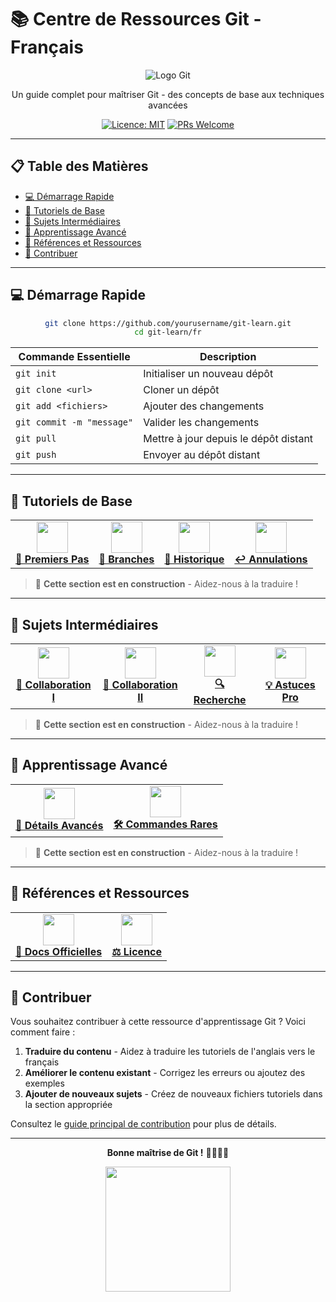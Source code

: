 # 📚 Centre de Ressources Git - Français

<div align="center">

![Logo Git](https://git-scm.com/images/logos/downloads/Git-Logo-2Color.png)

Un guide complet pour maîtriser Git - des concepts de base aux techniques avancées

[![Licence: MIT](https://img.shields.io/badge/Licence-MIT-yellow.svg)](../LICENSE)
[![PRs Welcome](https://img.shields.io/badge/PRs-bienvenues-brightgreen.svg)](https://github.com/firstcontributions/first-contributions)

</div>

---

## 📋 Table des Matières

- [💻 Démarrage Rapide](#-démarrage-rapide)
- [📘 Tutoriels de Base](#-tutoriels-de-base)
- [📗 Sujets Intermédiaires](#-sujets-intermédiaires)
- [📕 Apprentissage Avancé](#-apprentissage-avancé)
- [🔧 Références et Ressources](#-références-et-ressources)
- [👥 Contribuer](#-contribuer)

---

## 💻 Démarrage Rapide

<div align="center">

```bash
git clone https://github.com/yourusername/git-learn.git
cd git-learn/fr
```

| Commande Essentielle | Description |
|---------|-------------|
| `git init` | Initialiser un nouveau dépôt |
| `git clone <url>` | Cloner un dépôt |
| `git add <fichiers>` | Ajouter des changements |
| `git commit -m "message"` | Valider les changements |
| `git pull` | Mettre à jour depuis le dépôt distant |
| `git push` | Envoyer au dépôt distant |

</div>

---

## 📘 Tutoriels de Base

<div align="center">
  <table>
    <tr>
      <td align="center"><a href="tutorials/README.md"><img src="https://git-scm.com/images/logos/downloads/Git-Icon-1788C.png" width="50px" /><br /><b>🚀 Premiers Pas</b></a></td>
      <td align="center"><a href="tutorials/README.md"><img src="https://git-scm.com/images/logos/downloads/Git-Icon-1788C.png" width="50px" /><br /><b>🌿 Branches</b></a></td>
      <td align="center"><a href="tutorials/README.md"><img src="https://git-scm.com/images/logos/downloads/Git-Icon-1788C.png" width="50px" /><br /><b>📜 Historique</b></a></td>
      <td align="center"><a href="tutorials/README.md"><img src="https://git-scm.com/images/logos/downloads/Git-Icon-1788C.png" width="50px" /><br /><b>↩️ Annulations</b></a></td>
    </tr>
  </table>
</div>

> 🚧 **Cette section est en construction** - Aidez-nous à la traduire !

---

## 📗 Sujets Intermédiaires

<div align="center">
  <table>
    <tr>
      <td align="center"><a href="tutorials/README.md"><img src="https://git-scm.com/images/logos/downloads/Git-Icon-1788C.png" width="50px" /><br /><b>🤝 Collaboration I</b></a></td>
      <td align="center"><a href="tutorials/README.md"><img src="https://git-scm.com/images/logos/downloads/Git-Icon-1788C.png" width="50px" /><br /><b>🔄 Collaboration II</b></a></td>
      <td align="center"><a href="tutorials/README.md"><img src="https://git-scm.com/images/logos/downloads/Git-Icon-1788C.png" width="50px" /><br /><b>🔍 Recherche</b></a></td>
      <td align="center"><a href="tutorials/README.md"><img src="https://git-scm.com/images/logos/downloads/Git-Icon-1788C.png" width="50px" /><br /><b>💡 Astuces Pro</b></a></td>
    </tr>
  </table>
</div>

> 🚧 **Cette section est en construction** - Aidez-nous à la traduire !

---

## 📕 Apprentissage Avancé

<div align="center">
  <table>
    <tr>
      <td align="center"><a href="tutorials/README.md"><img src="https://git-scm.com/images/logos/downloads/Git-Icon-1788C.png" width="50px" /><br /><b>🔬 Détails Avancés</b></a></td>
      <td align="center"><a href="tutorials/README.md"><img src="https://git-scm.com/images/logos/downloads/Git-Icon-1788C.png" width="50px" /><br /><b>🛠️ Commandes Rares</b></a></td>
    </tr>
  </table>
</div>

> 🚧 **Cette section est en construction** - Aidez-nous à la traduire !

---

## 🔧 Références et Ressources

<div align="center">
  <table>
    <tr>
      <td align="center"><a href="https://git-scm.com/doc"><img src="https://git-scm.com/images/logos/downloads/Git-Icon-1788C.png" width="50px" /><br /><b>📝 Docs Officielles</b></a></td>
      <td align="center"><a href="../LICENSE"><img src="https://git-scm.com/images/logos/downloads/Git-Icon-1788C.png" width="50px" /><br /><b>⚖️ Licence</b></a></td>
    </tr>
  </table>
</div>

---

## 👥 Contribuer

Vous souhaitez contribuer à cette ressource d'apprentissage Git ? Voici comment faire :

1. **Traduire du contenu** - Aidez à traduire les tutoriels de l'anglais vers le français
2. **Améliorer le contenu existant** - Corrigez les erreurs ou ajoutez des exemples
3. **Ajouter de nouveaux sujets** - Créez de nouveaux fichiers tutoriels dans la section appropriée

Consultez le [guide principal de contribution](../README.md#-contributing) pour plus de détails.

---

<div align="center">
  
**Bonne maîtrise de Git !** 👨‍💻👩‍💻

<p align="center">
  <img src="https://git-scm.com/images/logos/downloads/Git-Logo-2Color.png" width="200px" />
</p>

</div>
